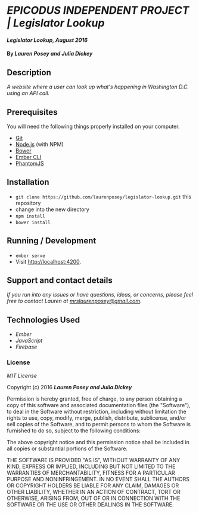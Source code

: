 # _EPICODUS INDEPENDENT PROJECT | Legislator Lookup_

#### _Legislator Lookup, August 2016_

#### By _**Lauren Posey and Julia Dickey**_

## Description

_A website where a user can look up what's happening in Washington D.C. using an API call._

## Prerequisites

You will need the following things properly installed on your computer.

* [Git](http://git-scm.com/)
* [Node.js](http://nodejs.org/) (with NPM)
* [Bower](http://bower.io/)
* [Ember CLI](http://ember-cli.com/)
* [PhantomJS](http://phantomjs.org/)

## Installation

* `git clone https://github.com/laurenposey/legislator-lookup.git` this repository
* change into the new directory
* `npm install`
* `bower install`

## Running / Development

* `ember serve`
* Visit [http://localhost:4200](http://localhost:4200).

## Support and contact details

_If you run into any issues or have questions, ideas, or concerns, please feel free to contact Lauren at <a href="mailto:mrslaurenposey@gmail.com">mrslaurenposey@gmail.com</a>._

## Technologies Used

* _Ember_
* _JavaScript_
* _Firebase_

### License

*MIT License*

Copyright (c) 2016 **_Lauren Posey and Julia Dickey_**

Permission is hereby granted, free of charge, to any person obtaining a copy of this software and associated documentation files (the "Software"), to deal in the Software without restriction, including without limitation the rights to use, copy, modify, merge, publish, distribute, sublicense, and/or sell copies of the Software, and to permit persons to whom the Software is furnished to do so, subject to the following conditions:

The above copyright notice and this permission notice shall be included in all copies or substantial portions of the Software.

THE SOFTWARE IS PROVIDED "AS IS", WITHOUT WARRANTY OF ANY KIND, EXPRESS OR IMPLIED, INCLUDING BUT NOT LIMITED TO THE WARRANTIES OF MERCHANTABILITY, FITNESS FOR A PARTICULAR PURPOSE AND NONINFRINGEMENT. IN NO EVENT SHALL THE AUTHORS OR COPYRIGHT HOLDERS BE LIABLE FOR ANY CLAIM, DAMAGES OR OTHER LIABILITY, WHETHER IN AN ACTION OF CONTRACT, TORT OR OTHERWISE, ARISING FROM, OUT OF OR IN CONNECTION WITH THE SOFTWARE OR THE USE OR OTHER DEALINGS IN THE SOFTWARE.
